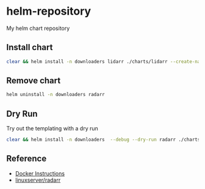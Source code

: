 # helm-repository
My helm chart repository

## Install chart

```bash
clear && helm install -n downloaders lidarr ./charts/lidarr --create-namespace
```

## Remove chart

```bash
helm uninstall -n downloaders radarr
```

## Dry Run

Try out the templating with a dry run

```bash
clear && helm install -n downloaders  --debug --dry-run radarr ./charts/radarr
```

## Reference

* [Docker Instructions](https://radarr.tv/#downloads-v3-docker)
* [linuxserver/radarr](https://docs.linuxserver.io/images/docker-radarr)